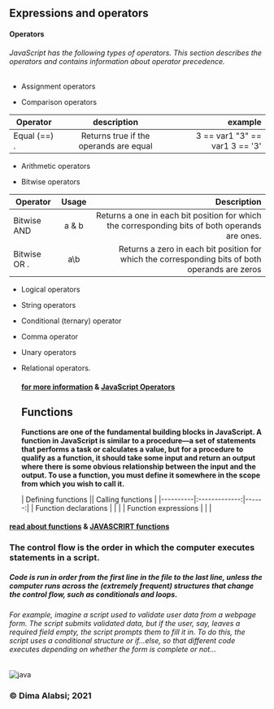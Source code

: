  ## Expressions and operators

#### Operators


###### JavaScript has the following types of operators. This section describes the operators and contains information about operator precedence.

* Assignment operators

* Comparison operators

| Operator   |      description    |  example |
|----------|:-------------:|---------: |
| Equal (==) . |  	Returns true if the operands are equal |3 == var1 "3" == var1  3 == '3' |

* Arithmetic operators

* Bitwise operators

|  Operator 		  |  Usage          | Description  |
|----------|:-------------:|------:|
| Bitwise AND 	 |  a & b  | 	Returns a one in each bit position for which the corresponding bits of both operands are ones. |
| Bitwise OR 	. |   a\b   |  	Returns a zero in each bit position for which the corresponding bits of both operands are zeros |

* Logical operators
* String operators
* Conditional (ternary) operator
* Comma operator
* Unary operators
* Relational operators.
 
  #### [for more information](https://developer.mozilla.org/en-US/docs/Web/JavaScript/Guide/Expressions_and_Operators) & [JavaScript Operators](https://www.w3schools.com/js/js_operators.asp)

  ## Functions
 
  **Functions are one of the fundamental building blocks in JavaScript. A function in JavaScript is similar to a procedure—a set of statements that performs a task or calculates a value, but for a procedure to qualify as a function, it should take some input and return an output where there is some obvious relationship between the input and the output. To use a function, you must define it somewhere in the scope from which you wish to call it.**

  | Defining functions  ||  Calling functions |
|----------|:-------------:|------:|
| Function declarations |   |  |
| Function expressions |       |    |
 
 #### [read about functions](https://developer.mozilla.org/en-US/docs/Web/JavaScript/Guide/Functions) & [JAVASCRIRT functions](https://www.w3schools.com/js/js_functions.asp)



    
### The control flow is the order in which the computer executes statements in a script.
##### Code is run in order from the first line in the file to the last line, unless the computer runs across the (extremely frequent) structures that change the control flow, such as conditionals and loops. 
###### For example, imagine a script used to validate user data from a webpage form. The script submits validated data, but if the user, say, leaves a required field empty, the script prompts them to fill it in. To do this, the script uses a conditional structure or if...else, so that different code executes depending on whether the form is complete or not...
 
 ![java](https://e3arabi.com/wp-content/uploads/2021/01/%D8%A3%D8%B7%D8%B1-%D8%A7%D9%84%D8%B9%D9%85%D9%84-%D9%81%D9%8A-%D9%84%D8%BA%D8%A9-%D8%AC%D8%A7%D9%81%D8%A7-%D8%B3%D9%83%D8%B1%D8%B3%D9%8A%D8%A8%D8%AA-780x470.png)


   ### &copy; Dima Alabsi; 2021 
